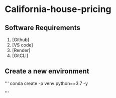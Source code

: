 # California-house-pricing
## Software Requirements
1. [Github]
2. [VS code]
3. [Render]
4. [GitCLI]

## Create a new environment

'''
conda create -p venv python==3.7 -y

'''

